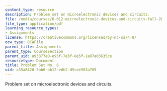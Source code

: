 ```yaml
---
content_type: resource
description: Problem set on microelectronic devices and circuits.
file: /media/courses/6-012-microelectronic-devices-and-circuits-fall-2009/a35a84203ab6ab12edb2d9cee983a765_MIT6_012F09_assn06.pdf
file_type: application/pdf
learning_resource_types:
- Assignments
license: https://creativecommons.org/licenses/by-nc-sa/4.0/
ocw_type: OCWFile
parent_title: Assignments
parent_type: CourseSection
parent_uid: a93377e0-e95f-7a5f-8e5f-1a07e05635ce
resourcetype: Document
title: Problem Set No. 6
uid: a35a8420-3ab6-ab12-edb2-d9cee983a765
---
```

Problem set on microelectronic devices and circuits.